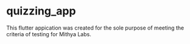 # quizzing_app

This flutter appication was created for the sole purpose of meeting the criteria of testing for Mithya Labs.
